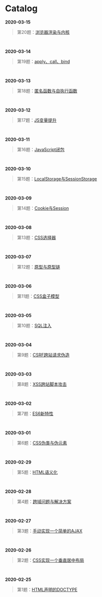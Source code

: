 # Catalog

**2020-03-15**
> 第20题：[浏览器渲染与内核](https://github.com/WindrunnerMax/EveryDay/blob/master/Browser/%E6%B5%8F%E8%A7%88%E5%99%A8%E6%B8%B2%E6%9F%93%E4%B8%8E%E5%86%85%E6%A0%B8.md)

<br>

**2020-03-14**
> 第19题：[apply、call、bind](https://github.com/WindrunnerMax/EveryDay/blob/master/JavaScript/apply%E3%80%81call%E3%80%81bind.md)

<br>

**2020-03-13**
> 第18题：[匿名函数与自执行函数](https://github.com/WindrunnerMax/EveryDay/blob/master/JavaScript/%E2%80%8B%E5%8C%BF%E5%90%8D%E5%87%BD%E6%95%B0%E4%B8%8E%E8%87%AA%E6%89%A7%E8%A1%8C%E5%87%BD%E6%95%B0.md)

<br>

**2020-03-12**
> 第17题：[JS变量提升](https://github.com/WindrunnerMax/EveryDay/blob/master/JavaScript/JS%E5%8F%98%E9%87%8F%E6%8F%90%E5%8D%87.md)

<br>

**2020-03-11**
> 第16题：[JavaScript闭包](https://github.com/WindrunnerMax/EveryDay/blob/master/JavaScript/JavaScript%E9%97%AD%E5%8C%85.md)

<br>

**2020-03-10**
> 第15题：[LocalStorage与SessionStorage](https://github.com/WindrunnerMax/EveryDay/blob/master/HTML/LocalStorage%E4%B8%8ESessionStorage.md)

<br>

**2020-03-09**
> 第14题：[Cookie与Session](https://github.com/WindrunnerMax/EveryDay/blob/master/HTML/Cookie%E4%B8%8ESession.md)

<br>

**2020-03-08**
> 第13题：[CSS选择器](https://github.com/WindrunnerMax/EveryDay/blob/master/CSS/CSS%E9%80%89%E6%8B%A9%E5%99%A8.md)

<br>

**2020-03-07**
> 第12题：[原型与原型链](https://github.com/WindrunnerMax/EveryDay/blob/master/JavaScript/%E5%8E%9F%E5%9E%8B%E4%B8%8E%E5%8E%9F%E5%9E%8B%E9%93%BE.md)

<br>

**2020-03-06**
> 第11题：[CSS盒子模型](https://github.com/WindrunnerMax/EveryDay/blob/master/CSS/CSS%E7%9B%92%E5%AD%90%E6%A8%A1%E5%9E%8B.md)

<br>

**2020-03-05**
> 第10题：[SQL注入](https://github.com/WindrunnerMax/EveryDay/blob/master/Browser/SQL%E6%B3%A8%E5%85%A5.md)

<br>

**2020-03-04**
> 第9题：[CSRF跨站请求伪造](https://github.com/WindrunnerMax/EveryDay/blob/master/Browser/CSRF%E8%B7%A8%E7%AB%99%E8%AF%B7%E6%B1%82%E4%BC%AA%E9%80%A0.md)

<br>

**2020-03-03**
> 第8题：[XSS跨站脚本攻击](https://github.com/WindrunnerMax/EveryDay/blob/master/Browser/XSS%E8%B7%A8%E7%AB%99%E8%84%9A%E6%9C%AC%E6%94%BB%E5%87%BB.md)

<br>

**2020-03-02**
> 第7题：[ES6新特性](https://github.com/WindrunnerMax/EveryDay/blob/master/JavaScript/ES6%E6%96%B0%E7%89%B9%E6%80%A7.md)

<br>


**2020-03-01**
> 第6题：[CSS伪类与伪元素](https://github.com/WindrunnerMax/EveryDay/blob/master/CSS/%E4%BC%AA%E7%B1%BB%E4%B8%8E%E4%BC%AA%E5%85%83%E7%B4%A0.md)

<br>

**2020-02-29**
> 第5题：[HTML语义化](https://github.com/WindrunnerMax/EveryDay/blob/master/HTML/HTML%E8%AF%AD%E4%B9%89%E5%8C%96.md)

<br>

**2020-02-28**
> 第4题：[跨域问题与解决方案](https://github.com/WindrunnerMax/EveryDay/blob/master/Browser/%E8%B7%A8%E5%9F%9F%E9%97%AE%E9%A2%98.md)

<br>

**2020-02-27**
> 第3题：[手动实现一个简单的AJAX](https://github.com/WindrunnerMax/EveryDay/blob/master/JavaScript/%E6%89%8B%E5%8A%A8%E5%AE%9E%E7%8E%B0AJAX.md)

<br>

**2020-02-26**
> 第2题：[CSS实现一个垂直居中布局](https://github.com/WindrunnerMax/EveryDay/blob/master/CSS/%E5%B8%83%E5%B1%80%E5%9E%82%E7%9B%B4%E5%B1%85%E4%B8%AD.md)

<br>

**2020-02-25**
> 第1题：[HTML声明的DOCTYPE](https://github.com/WindrunnerMax/EveryDay/blob/master/HTML/DOCTYPE.md)